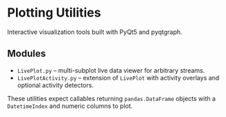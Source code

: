 # Plotting Utilities

Interactive visualization tools built with PyQt5 and pyqtgraph.

## Modules
- `LivePlot.py` – multi-subplot live data viewer for arbitrary streams.
- `LivePlotActivity.py` – extension of `LivePlot` with activity overlays and
  optional activity detectors.

These utilities expect callables returning `pandas.DataFrame` objects with a
`DatetimeIndex` and numeric columns to plot.
